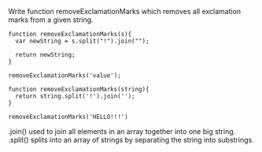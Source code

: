 Write function removeExclamationMarks which removes all exclamation marks from a given string.

``` 
function removeExclamationMarks(s){
  var newString = s.split("!").join("");
  
  return newString; 
}

removeExclamationMarks('value');
```


```
function removeExclamationMarks(string){
  return string.split('!').join(''); 
}

removeExclamationMarks('HELLO!!!')

```


.join() used to join all elements in an array together into one big string. 
.split() splits into an array of strings by separating the string into substrings.

